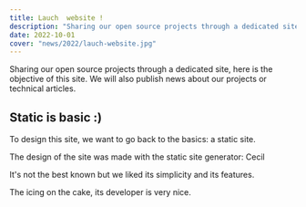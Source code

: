 ```yaml
---
title: Lauch  website !
description: "Sharing our open source projects through a dedicated site, here is the objective of this site. We will also publish news about our projects or technical articles."
date: 2022-10-01
cover: "news/2022/lauch-website.jpg"
---
```

Sharing our open source projects through a dedicated site, here is the objective of this site. We will also publish news about our projects or technical articles.
<!-- break -->

## Static is basic :)

To design this site, we want to go back to the basics: a static site.

The design of the site was made with the static site generator: Cecil

It's not the best known but we liked its simplicity and its features.

The icing on the cake, its developer is very nice.